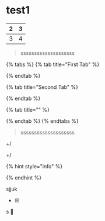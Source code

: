 # test1

| 2 | 3 |
| :--- | :--- |
| 3 | 4 |

> ssssssssssssssssssss

{% tabs %}
{% tab title="First Tab" %}

{% endtab %}

{% tab title="Second Tab" %}

{% endtab %}

{% tab title="" %}

{% endtab %}
{% endtabs %}

> ssssssssssssssssssss

+/

+/

{% hint style="info" %}

{% endhint %}

sjjuk

* [x] 
s 🚎 

